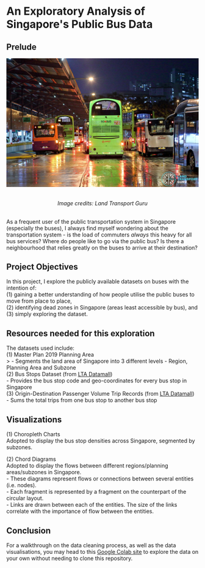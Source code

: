 # An Exploratory Analysis of Singapore's Public Bus Data 

## Prelude 
<div style="text-align: center;">

![bus image](https://github.com/aanghs22/gitnetwork/blob/main/Images/bus%20image.jpeg?raw=true)

</div>

<div align="center">
<br> <i> Image credits: Land Transport Guru </i>
</div>

<br> As a frequent user of the public transportation system in Singapore (especially the buses), I always find myself wondering about the transportation system - is the load of commuters _always_ this heavy for all bus services? Where do people like to go via the public bus? Is there a neighbourhood that relies greatly on the buses to arrive at their destination? 

## Project Objectives 
In this project, I explore the publicly available datasets on buses with the intention of: 
<br> (1) gaining a better understanding of how people utilise the public buses to move from place to place, 
<br> (2) identifying dead zones in Singapore (areas least accessible by bus), and 
<br> (3) simply exploring the dataset. 

## Resources needed for this exploration
The datasets used include: 
<br> (1) Master Plan 2019 Planning Area
<br> > - Segments the land area of Singapore into 3 different levels - Region, Planning Area and Subzone
<br> (2) Bus Stops Dataset (from [LTA Datamall](https://datamall.lta.gov.sg/content/datamall/en.html))
    <br> - Provides the bus stop code and geo-coordinates for every bus stop in Singapore 
<br> (3) Origin-Destination Passenger Volume Trip Records (from [LTA Datamall](https://datamall.lta.gov.sg/content/datamall/en.html))
    <br> - Sums the total trips from one bus stop to another bus stop

## Visualizations 
(1) Choropleth Charts 
<br> Adopted to display the bus stop densities across Singapore, segmented by subzones. 

(2) Chord Diagrams
<br> Adopted to display the flows between different regions/planning areas/subzones in Singapore. 
<br> - These diagrams represent flows or connections between several entities (i.e. nodes). 
<br> - Each fragment is represented by a fragment on the counterpart of the circular layout.
<br> - Links are drawn between each of the entities. The size of the links correlate with the importance of flow between the entities. 

## Conclusion
For a walkthrough on the data cleaning process, as well as the data visualisations, you may head to this [Google Colab site](https://colab.research.google.com/drive/1K0IxFhGMa3sqCJjdW5cZ8qalPF7Oy2j8?usp=sharing) to explore the data on your own without needing to clone this repository.